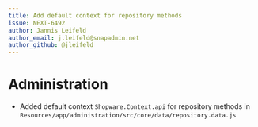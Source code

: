 ```yaml
---
title: Add default context for repository methods
issue: NEXT-6492
author: Jannis Leifeld
author_email: j.leifeld@snapadmin.net 
author_github: @jleifeld
---
```

# Administration
* Added default context `Shopware.Context.api` for repository methods in `Resources/app/administration/src/core/data/repository.data.js`
